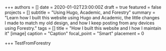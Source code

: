 +++
authors = []
date = 2020-01-02T23:00:00Z
draft = true
featured = false
projects = []
subtitle = "Using Hugo, Academic, and Forestry"
summary = "Learn how I built this website using Hugo and Academic, the little changes I made to match my old design, and how I keep posting from any devices using Forestry."
tags = []
title = "How I built this website and I how I maintain it"
[image]
caption = "Caption"
focal_point = "Smart"
placement = 0

+++
TestFromForestry